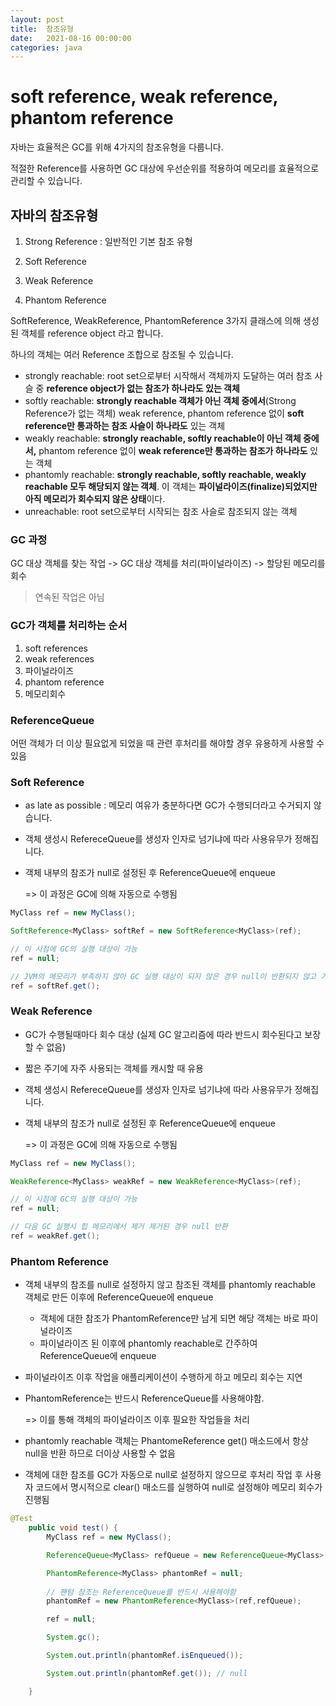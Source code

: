 ```yaml
---
layout: post
title:  참조유형
date:   2021-08-16 00:00:00
categories: java
---
```


# soft reference, weak reference, phantom reference

자바는 효율적은 GC를 위해 4가지의 참조유형을 다룹니다.

적절한 Reference를 사용하면 GC 대상에 우선순위를 적용하여 메모리를 효율적으로 관리할 수 있습니다.



## 자바의 참조유형

1. Strong Reference : 일반적인 기본 참조 유형

2. Soft Reference

3. Weak Reference

4. Phantom Reference



SoftReference, WeakReference, PhantomReference 3가지 클래스에 의해 생성된 객체를 reference object 라고 합니다.

하나의 객체는 여러 Reference 조합으로 참조될 수 있습니다.

- strongly reachable: root set으로부터 시작해서 객체까지 도달하는 여러 참조 사슬 중 **reference object가 없는 참조가 하나라도 있는 객체**
- softly reachable: **strongly reachable 객체가 아닌 객체 중에서**(Strong Reference가 없는 객체) weak reference, phantom reference 없이 **soft reference만 통과하는 참조 사슬이 하나라도** 있는 객체
- weakly reachable: **strongly reachable, softly reachable이 아닌 객체 중에서,** phantom reference 없이 **weak reference만 통과하는 참조가 하나라도** 있는 객체
- phantomly reachable: **strongly reachable, softly reachable, weakly reachable 모두 해당되지 않는 객체**. 이 객체는 **파이널라이즈(finalize)되었지만 아직 메모리가 회수되지 않은 상태**이다.
- unreachable: root set으로부터 시작되는 참조 사슬로 참조되지 않는 객체



### GC 과정

GC 대상 객체를 찾는 작업 -> GC 대상 객체를 처리(파이널라이즈) -> 할당된 메모리를 회수

> 연속된 작업은 아님



### GC가 객체를 처리하는 순서

1. soft references
2. weak references
3. 파이널라이즈
4. phantom reference
5. 메모리회수



### ReferenceQueue

어떤 객체가 더 이상 필요없게 되었을 때 관련 후처리를 해야할 경우 유용하게 사용할 수 있음



### Soft Reference

- as late as possible : 메모리 여유가 충분하다면 GC가 수행되더라고 수거되지 않습니다.

- 객체 생성시 RefereceQueue를 생성자 인자로 넘기냐에 따라 사용유무가 정해집니다.

- 객체 내부의 참조가 null로 설정된 후 ReferenceQueue에 enqueue

  => 이 과정은 GC에 의해 자동으로 수행됨

```java
MyClass ref = new MyClass();      

SoftReference<MyClass> softRef = new SoftReference<MyClass>(ref); 

// 이 시점에 GC의 실행 대상이 가능 
ref = null;

// JVM의 메모리가 부족하지 않아 GC 실행 대상이 되지 않은 경우 null이 반환되지 않고 기존 객체가 반환됨
ref = softRef.get();
```



### Weak Reference

- GC가 수행될때마다 회수 대상 (실제 GC 알고리즘에 따라 반드시 회수된다고 보장할 수 없음)

- 짧은 주기에 자주 사용되는 객체를 캐시할 때 유용

- 객체 생성시 RefereceQueue를 생성자 인자로 넘기냐에 따라 사용유무가 정해집니다.

- 객체 내부의 참조가 null로 설정된 후 ReferenceQueue에 enqueue

  => 이 과정은 GC에 의해 자동으로 수행됨

```java
MyClass ref = new MyClass();      

WeakReference<MyClass> weakRef = new WeakReference<MyClass>(ref); 

// 이 시점에 GC의 실행 대상이 가능 
ref = null;

// 다음 GC 실행시 힙 메모리에서 제거 제거된 경우 null 반환
ref = weakRef.get();
```



### Phantom Reference

- 객체 내부의 참조를 null로 설정하지 않고 참조된 객체를 phantomly reachable 객체로 만든 이후에 ReferenceQueue에 enqueue

  - 객체에 대한 참조가 PhantomReference만 남게 되면 해당 객체는 바로 파이널라이즈
  - 파이널라이즈 된 이후에 phantomly reachable로 간주하여 ReferenceQueue에 enqueue 

- 파이널라이즈 이후 작업을 애플리케이션이 수행하게 하고 메모리 회수는 지연

- PhantomReference는 반드시 ReferenceQueue를 사용해야함.

  => 이를 통해 객체의 파이널라이즈 이후 필요한 작업들을 처리

- phantomly reachable 객체는 PhantomeReference get() 매소드에서 항상 null을 반환 하므로 더이상 사용할 수 없음

- 객체에 대한 참조를 GC가 자동으로 null로 설정하지 않으므로 후처리 작업 후 사용자 코드에서 명시적으로 clear() 매소드를 실행하여 null로 설정해야 메모리 회수가 진행됨

```java
@Test
    public void test() {
        MyClass ref = new MyClass();

        ReferenceQueue<MyClass> refQueue = new ReferenceQueue<MyClass>();

        PhantomReference<MyClass> phantomRef = null;
      
        // 팬텀 참조는 ReferenceQueue를 반드시 사용해야함
        phantomRef = new PhantomReference<MyClass>(ref,refQueue);

        ref = null;

        System.gc();

        System.out.println(phantomRef.isEnqueued());

        System.out.println(phantomRef.get()); // null

    }
```

